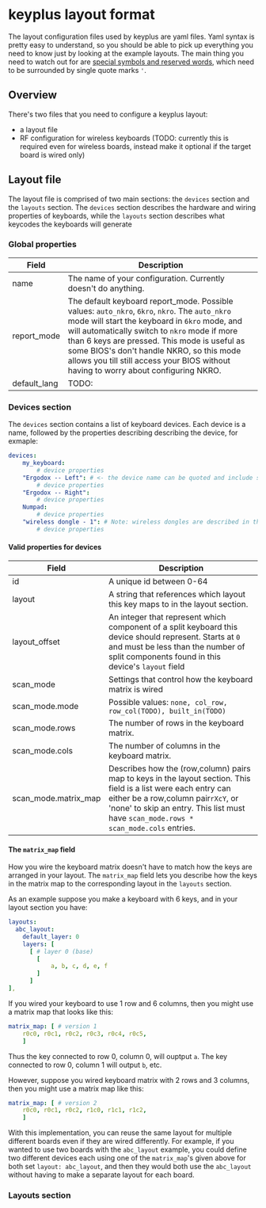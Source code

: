 # keyplus layout format

The layout configuration files used by keyplus are yaml files. Yaml syntax
is pretty easy to understand, so you should be able to pick up everything
you need to know just by looking at the example layouts. The main thing you
need to watch out for are [special symbols and reserved words](https://stackoverflow.com/a/22235064), which need to be surrounded by single quote marks `'`.

## Overview

There's two files that you need to configure a keyplus layout:

* a layout file
* RF configuration for wireless keyboards (TODO: currently this is required even
  for wireless boards, instead make it optional if the target board is wired only)

## Layout file

The layout file is comprised of two main sections: the `devices` section and
the `layouts` section. The `devices` section describes the hardware and wiring
properties of keyboards, while the `layouts` section describes what keycodes
the keyboards will generate

### Global properties

| Field   | Description   |
|---------|---------------|
| name    | The name of your configuration. Currently doesn't do anything. |
| report_mode | The default keyboard report_mode. Possible values: `auto_nkro`, `6kro`, `nkro`.  The `auto_nkro` mode will start the keyboard in `6kro` mode, and will automatically switch to `nkro` mode if more than 6 keys are pressed. This mode is useful as some BIOS's don't handle NKRO, so this mode allows you till still access your BIOS without having to worry about configuring NKRO. |
| default_lang | TODO: |

### Devices section

The `devices` section contains a list of keyboard devices. Each device is a
name, followed by the properties describing describing the device, for exmaple:

```yaml
devices:
    my_keyboard:
        # device properties
    "Ergodox -- Left": # <- the device name can be quoted and include symbols/characters
        # device properties
    "Ergodox -- Right":
        # device properties
    Numpad:
        # device properties
    "wireless dongle - 1": # Note: wireless dongles are described in this list too!
        # device properties
```


#### Valid properties for devices

| Field   | Description   |
|---------|---------------|
| id      | A unique id between 0-64 |
| layout  | A string that references which layout this key maps to in the layout section. |
| layout_offset  | An integer that represent which component of a split keyboard this device should represent. Starts at `0` and must be less than the number of split components found in this device's `layout` field |
| scan_mode | Settings that control how the keyboard matrix is wired |
| scan_mode.mode | Possible values: `none, col_row, row_col(TODO), built_in(TODO)` |
| scan_mode.rows | The number of rows in the keyboard matrix. |
| scan_mode.cols | The number of columns in the keyboard matrix. |
| scan_mode.matrix_map | Describes how the (row,column) pairs map to keys in the layout section. This field is a list were each entry can either be a row,column pair`rXcY`, or 'none' to skip an entry. This list must have `scan_mode.rows * scan_mode.cols` entries. |


#### The `matrix_map` field

How you wire the keyboard matrix doesn't have to match how the keys are arranged
in your layout. The `matrix_map` field lets you describe how the keys in the matrix
map to the corresponding layout in the `layouts` section.

As an example suppose you make a keyboard with 6 keys, and in your layout section
you have:

```yaml
layouts:
  abc_layout:
    default_layer: 0
    layers: [
      [ # layer 0 (base)
        [
            a, b, c, d, e, f
        ]
      ]
],
```

If you wired your keyboard to use 1 row and 6 columns,
then you might use a matrix map that looks like this:

```yaml
matrix_map: [ # version 1
    r0c0, r0c1, r0c2, r0c3, r0c4, r0c5,
    ]
```

Thus the key connected to row 0, column 0, will ouptput `a`. The key connected
to row 0, column 1 will output `b`, etc.

However, suppose you wired keyboard matrix with 2 rows and 3 columns, then
you might use a matrix map like this:

```yaml
matrix_map: [ # version 2
    r0c0, r0c1, r0c2, r1c0, r1c1, r1c2,
    ]
```

With this implementation, you can reuse the same layout for multiple different
boards even if they are wired differently. For example, if you wanted to use
two boards with the `abc_layout` example, you could define two different
devices each using one of the `matrix_map`'s given above for both set
`layout: abc_layout`, and then they would both use the `abc_layout` without
having to make a separate layout for each board.

### Layouts section
